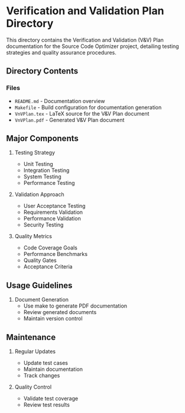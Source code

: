 # Verification and Validation Plan Directory

This directory contains the Verification and Validation (V&V) Plan documentation for the Source Code Optimizer project, detailing testing strategies and quality assurance procedures.

## Directory Contents

### Files
- `README.md` - Documentation overview
- `Makefile` - Build configuration for documentation generation
- `VnVPlan.tex` - LaTeX source for the V&V Plan document
- `VnVPlan.pdf` - Generated V&V Plan document

## Major Components

1. Testing Strategy
   - Unit Testing
   - Integration Testing
   - System Testing
   - Performance Testing

2. Validation Approach
   - User Acceptance Testing
   - Requirements Validation
   - Performance Validation
   - Security Testing

3. Quality Metrics
   - Code Coverage Goals
   - Performance Benchmarks
   - Quality Gates
   - Acceptance Criteria

## Usage Guidelines

1. Document Generation
   - Use make to generate PDF documentation
   - Review generated documents
   - Maintain version control

## Maintenance

1. Regular Updates
   - Update test cases
   - Maintain documentation
   - Track changes

2. Quality Control
   - Validate test coverage
   - Review test results

